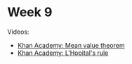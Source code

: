 # Week 9

Videos:
- [Khan Academy: Mean value theorem](https://khanacademy.org/math/ap-calculus-ab/ab-diff-analytical-applications-new/ab-5-1/v/mean-value-theorem-1)
- [Khan Academy: L'Hopital's rule](https://khanacademy.org/math/ap-calculus-ab/ab-diff-contextual-applications-new/ab-4-7/v/introduction-to-l-hopital-s-rule)

